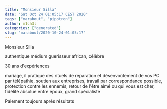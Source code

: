 ```yaml
---
title: "Monsieur Silla"
date: "Sat Oct 24 01:05:17 CEST 2020"
tags: ["marabout", "pipotron"]
author: m1ch3l
categories: ["generated"]
slug: "marabout/2020-10-24-01:05:17"
---
```


Monsieur Silla

authentique médium guerisseur african, célèbre

30 ans d'expériences

mariage, il pratique des rituels de réparation et désenvoûtement de vos PC par télépathie, soutien aux entreprises, travail par correspondance possible, protection contre les ennemis, retour de l'être aimé ou qui vous est cher, fidélité absolue entre époux, grand spécialiste

Paiement toujours après résultats
